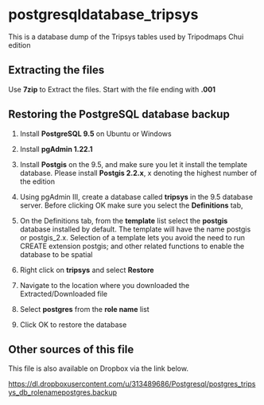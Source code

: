 # postgresqldatabase_tripsys
This is a database dump of the Tripsys tables used by Tripodmaps Chui edition


Extracting the files
-----------

Use <b>7zip</b> to Extract the files. Start with the file ending with <b>.001</b>


Restoring the PostgreSQL database backup
----------------------------------------
1. Install <b>PostgreSQL 9.5</b> on Ubuntu or Windows

2. Install <b>pgAdmin 1.22.1</b>

3. Install <b>Postgis</b> on the 9.5, and make sure you let it install the template database. Please install <b>Postgis 2.2.x</b>, x denoting the highest number of the edition

4. Using pgAdmin III, create a database called <b>tripsys</b> in the 9.5 database server. Before clicking OK make sure you select the <b>Definitions</b> tab,

5. On the Definitions tab, from the <b>template</b> list select the <b>postgis</b> database installed by default. The template will have the name postgis or postgis_2.x. Selection of a template lets you avoid the need to run CREATE extension postgis; and other related functions to enable the database to be spatial

6. Right click on <b>tripsys</b> and select <b>Restore</b>

7. Navigate to the location where you downloaded the Extracted/Downloaded file

9. Select <b>postgres</b> from the <b>role name</b> list

10. Click OK to restore the database


Other sources of this file
--------------------------
This file is also available on Dropbox via the link below.

https://dl.dropboxusercontent.com/u/313489686/Postgresql/postgres_tripsys_db_rolenamepostgres.backup
